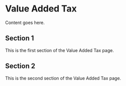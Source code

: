 # Value Added Tax

Content goes here.

## Section 1

This is the first section of the Value Added Tax page.

## Section 2

This is the second section of the Value Added Tax page.

